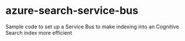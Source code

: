 # azure-search-service-bus
Sample code to set up a Service Bus to make indexing into an Cognitive Search index more efficient
